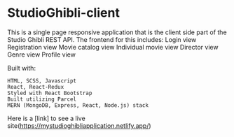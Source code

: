 # StudioGhibli-client

 This is a single page responsive application that is the client side part of the Studio Ghibli REST API. The frontend for this includes:
  Login view
  Registration view
  Movie catalog view
  Individual movie view
  Director view
  Genre view
  Profile view

  Built with:

    HTML, SCSS, Javascript
    React, React-Redux
    Styled with React Bootstrap
    Built utilizing Parcel
    MERN (MongoDB, Express, React, Node.js) stack
  
  Here is a [link] to see a live site(https://mystudioghibliapplication.netlify.app/)